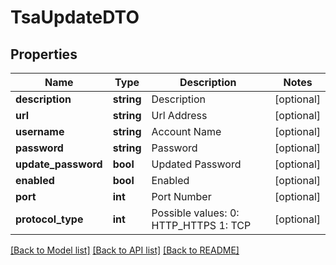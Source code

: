 # TsaUpdateDTO

## Properties
Name | Type | Description | Notes
------------ | ------------- | ------------- | -------------
**description** | **string** | Description | [optional] 
**url** | **string** | Url Address | [optional] 
**username** | **string** | Account Name | [optional] 
**password** | **string** | Password | [optional] 
**update_password** | **bool** | Updated Password | [optional] 
**enabled** | **bool** | Enabled | [optional] 
**port** | **int** | Port Number | [optional] 
**protocol_type** | **int** | Possible values:  0: HTTP_HTTPS  1: TCP | [optional] 

[[Back to Model list]](../README.md#documentation-for-models) [[Back to API list]](../README.md#documentation-for-api-endpoints) [[Back to README]](../README.md)


